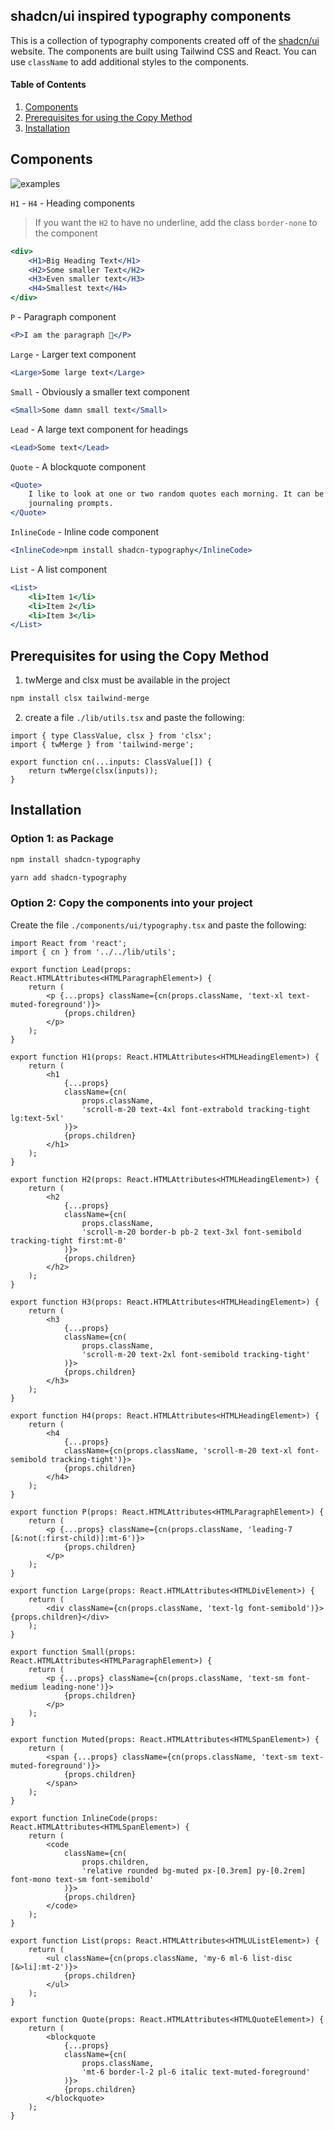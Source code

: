## shadcn/ui inspired typography components

This is a collection of typography components created off of the [shadcn/ui](https://ui.shadcn.com/docs/components/typography) website. The components are built using Tailwind CSS and React. You can use `className` to add additional styles to the components.

#### Table of Contents

1. [Components](#components)
2. [Prerequisites for using the Copy Method](#prerequisites-for-using-the-copy-method)
3. [Installation](#installation)

## Components

![examples](image.png)

`H1` - `H4` - Heading components

> If you want the `H2` to have no underline, add the class `border-none` to the component

```jsx
<div>
	<H1>Big Heading Text</H1>
	<H2>Some smaller Text</H2>
	<H3>Even smaller text</H3>
	<H4>Smallest text</H4>
</div>
```

`P` - Paragraph component

```jsx
<P>I am the paragraph 🦭</P>
```

`Large` - Larger text component

```jsx
<Large>Some large text</Large>
```

`Small` - Obviously a smaller text component

```jsx
<Small>Some damn small text</Small>
```

`Lead` - A large text component for headings

```jsx
<Lead>Some text</Lead>
```

`Quote` - A blockquote component

```jsx
<Quote>
	I like to look at one or two random quotes each morning. It can be a good exercise for
	journaling prompts.
</Quote>
```

`InlineCode` - Inline code component

```jsx
<InlineCode>npm install shadcn-typography</InlineCode>
```

`List` - A list component

```jsx
<List>
	<li>Item 1</li>
	<li>Item 2</li>
	<li>Item 3</li>
</List>
```

## Prerequisites for using the Copy Method

1. twMerge and clsx must be available in the project

```bash
npm install clsx tailwind-merge
```

2. create a file `./lib/utils.tsx` and paste the following:

```tsx
import { type ClassValue, clsx } from 'clsx';
import { twMerge } from 'tailwind-merge';

export function cn(...inputs: ClassValue[]) {
	return twMerge(clsx(inputs));
}
```

## Installation

### Option 1: as Package

```bash
npm install shadcn-typography
```

```bash
yarn add shadcn-typography
```

### Option 2: Copy the components into your project

Create the file `./components/ui/typography.tsx` and paste the following:

```tsx
import React from 'react';
import { cn } from '../../lib/utils';

export function Lead(props: React.HTMLAttributes<HTMLParagraphElement>) {
	return (
		<p {...props} className={cn(props.className, 'text-xl text-muted-foreground')}>
			{props.children}
		</p>
	);
}

export function H1(props: React.HTMLAttributes<HTMLHeadingElement>) {
	return (
		<h1
			{...props}
			className={cn(
				props.className,
				'scroll-m-20 text-4xl font-extrabold tracking-tight lg:text-5xl'
			)}>
			{props.children}
		</h1>
	);
}

export function H2(props: React.HTMLAttributes<HTMLHeadingElement>) {
	return (
		<h2
			{...props}
			className={cn(
				props.className,
				'scroll-m-20 border-b pb-2 text-3xl font-semibold tracking-tight first:mt-0'
			)}>
			{props.children}
		</h2>
	);
}

export function H3(props: React.HTMLAttributes<HTMLHeadingElement>) {
	return (
		<h3
			{...props}
			className={cn(
				props.className,
				'scroll-m-20 text-2xl font-semibold tracking-tight'
			)}>
			{props.children}
		</h3>
	);
}

export function H4(props: React.HTMLAttributes<HTMLHeadingElement>) {
	return (
		<h4
			{...props}
			className={cn(props.className, 'scroll-m-20 text-xl font-semibold tracking-tight')}>
			{props.children}
		</h4>
	);
}

export function P(props: React.HTMLAttributes<HTMLParagraphElement>) {
	return (
		<p {...props} className={cn(props.className, 'leading-7 [&:not(:first-child)]:mt-6')}>
			{props.children}
		</p>
	);
}

export function Large(props: React.HTMLAttributes<HTMLDivElement>) {
	return (
		<div className={cn(props.className, 'text-lg font-semibold')}>{props.children}</div>
	);
}

export function Small(props: React.HTMLAttributes<HTMLParagraphElement>) {
	return (
		<p {...props} className={cn(props.className, 'text-sm font-medium leading-none')}>
			{props.children}
		</p>
	);
}

export function Muted(props: React.HTMLAttributes<HTMLSpanElement>) {
	return (
		<span {...props} className={cn(props.className, 'text-sm text-muted-foreground')}>
			{props.children}
		</span>
	);
}

export function InlineCode(props: React.HTMLAttributes<HTMLSpanElement>) {
	return (
		<code
			className={cn(
				props.children,
				'relative rounded bg-muted px-[0.3rem] py-[0.2rem] font-mono text-sm font-semibold'
			)}>
			{props.children}
		</code>
	);
}

export function List(props: React.HTMLAttributes<HTMLUListElement>) {
	return (
		<ul className={cn(props.className, 'my-6 ml-6 list-disc [&>li]:mt-2')}>
			{props.children}
		</ul>
	);
}

export function Quote(props: React.HTMLAttributes<HTMLQuoteElement>) {
	return (
		<blockquote
			{...props}
			className={cn(
				props.className,
				'mt-6 border-l-2 pl-6 italic text-muted-foreground'
			)}>
			{props.children}
		</blockquote>
	);
}
```

